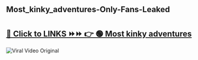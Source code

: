 
 ## Most_kinky_adventures-Only-Fans-Leaked

# <h2><a href="https://clipsfans.com/Most_kinky_adventures&ref=git">🔗 Click to LINKS ⏩⏩ 👉 🟢 Most kinky adventures </a></h2>

<a href="https://clipsfans.com/Most_kinky_adventures&ref=git" rel="nofollow" data-target="animated-image.originalLink"><img src="https://i.ibb.co.com/xMMVF88/686577567.gif" alt="Viral Video Original" style="max-width: 100%; display: inline-block;" data-target="animated-image.originalImage"></a>
